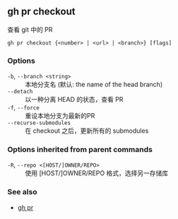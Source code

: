 ## gh pr checkout

查看 git 中的 PR

```
gh pr checkout {<number> | <url> | <branch>} [flags]
```

### Options

<dl class="flags">
	<dt><code>-b</code>, <code>--branch &lt;string&gt;</code></dt>
	<dd>本地分支名 (默认: the name of the head branch)</dd>

<dt><code>--detach</code></dt>
<dd> 以一种分离 HEAD 的状态，查看 PR</dd>

<dt><code>-f</code>, <code>--force</code></dt>
<dd>重设本地分支为最新的PR</dd>

<dt><code>--recurse-submodules</code></dt>
<dd>在 checkout 之后，更新所有的 submodules </dd>

</dl>

### Options inherited from parent commands

<dl class="flags">
	<dt><code>-R</code>, <code>--repo &lt;[HOST/]OWNER/REPO&gt;</code></dt>
	<dd>使用 [HOST/]OWNER/REPO 格式，选择另一存储库</dd>
</dl>

### See also

- [gh pr](./gh_pr.zh.md)
